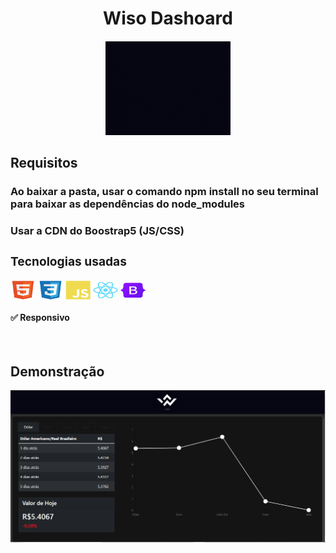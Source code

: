 <h1 align="center">Wiso Dashoard</h1>

<h4 align="center">
  <img src="https://github.com/Lipessousa/Dashboard_wiso/blob/main/Dashboard_wiso/images/Wiso.gif" alt="logo" height="150"/>
</h4>

<h2>Requisitos</h2>
<h3>Ao baixar a pasta, usar o comando npm install no seu terminal para baixar as dependências do node_modules<h3/>
<h3>Usar a CDN do Boostrap5 (JS/CSS)<h3/>

 <div style="display:inline_block">
 <h3>Tecnologias usadas</h3>
  <img align="center" alt="HTML" height="30" width="40" src="https://raw.githubusercontent.com/devicons/devicon/master/icons/html5/html5-original.svg"/>
  <img align="center" alt="CSS"  height="30" width="40" src="https://raw.githubusercontent.com/devicons/devicon/master/icons/css3/css3-original.svg"/>
  <img align="center" alt="JavaScript" height="30" width="40" src="https://raw.githubusercontent.com/devicons/devicon/master/icons/javascript/javascript-plain.svg"/>
  <img align="center" alt="React" height="30" width="40" src="https://raw.githubusercontent.com/devicons/devicon/master/icons/react/react-original.svg"/>
  <img align="center" alt="React" height="30" width="40" src="https://raw.githubusercontent.com/devicons/devicon/master/icons/bootstrap/bootstrap-original.svg"/>
</div>

<h4>✅ Responsivo</h4>

<br>

<h2>Demonstração</h2>
<img src="https://github.com/Lipessousa/Dashboard_wiso/blob/main/Dashboard_wiso/images/print_dashboard.PNG" />
